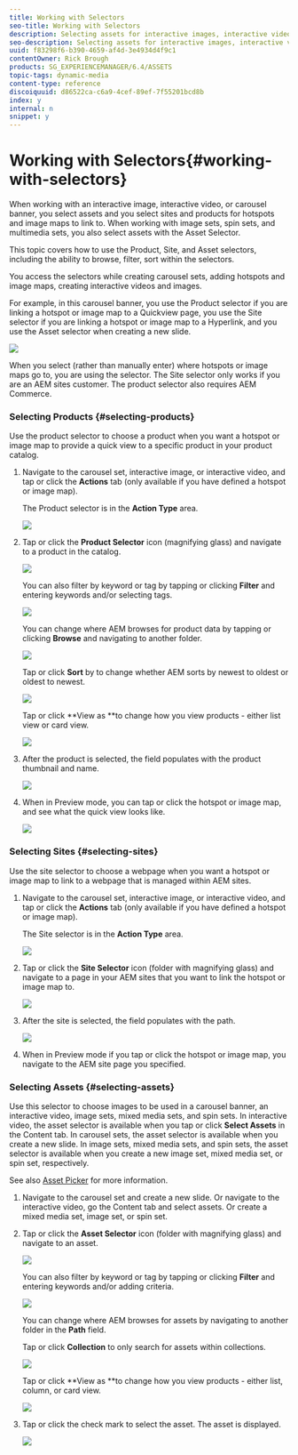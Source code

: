 ```yaml
---
title: Working with Selectors
seo-title: Working with Selectors
description: Selecting assets for interactive images, interactive video, and carousel banners
seo-description: Selecting assets for interactive images, interactive video, and carousel banners
uuid: f83298f6-b390-4659-af4d-3e4934d4f9c1
contentOwner: Rick Brough
products: SG_EXPERIENCEMANAGER/6.4/ASSETS
topic-tags: dynamic-media
content-type: reference
discoiquuid: d86522ca-c6a9-4cef-89ef-7f55201bcd8b
index: y
internal: n
snippet: y
---
```


# Working with Selectors{#working-with-selectors}

When working with an interactive image, interactive video, or carousel banner, you select assets and you select sites and products for hotspots and image maps to link to. When working with image sets, spin sets, and multimedia sets, you also select assets with the Asset Selector.

This topic covers how to use the Product, Site, and Asset selectors, including the ability to browse, filter, sort within the selectors.

You access the selectors while creating carousel sets, adding hotspots and image maps, creating interactive videos and images.

For example, in this carousel banner, you use the Product selector if you are linking a hotspot or image map to a Quickview page, you use the Site selector if you are linking a hotspot or image map to a Hyperlink, and you use the Asset selector when creating a new slide.

![](assets/chlimage_1-533.png)

When you select (rather than manually enter) where hotspots or image maps go to, you are using the selector. The Site selector only works if you are an AEM sites customer. The product selector also requires AEM Commerce.

### Selecting Products {#selecting-products}

Use the product selector to choose a product when you want a hotspot or image map to provide a quick view to a specific product in your product catalog.

1. Navigate to the carousel set, interactive image, or interactive video, and tap or click the **Actions** tab (only available if you have defined a hotspot or image map).

   The Product selector is in the **Action Type** area.

   ![](assets/chlimage_1-534.png)

1. Tap or click the **Product Selector** icon (magnifying glass) and navigate to a product in the catalog.

   ![](assets/chlimage_1-535.png)

   You can also filter by keyword or tag by tapping or clicking **Filter** and entering keywords and/or selecting tags.

   ![](assets/chlimage_1-536.png)

   You can change where AEM browses for product data by tapping or clicking **Browse** and navigating to another folder.

   ![](assets/chlimage_1-537.png)

   Tap or click **Sort** by to change whether AEM sorts by newest to oldest or oldest to newest.

   ![](assets/chlimage_1-538.png)

   Tap or click **View as **to change how you view products - either list view or card view.

   ![](assets/chlimage_1-539.png)

1. After the product is selected, the field populates with the product thumbnail and name.

   ![](assets/chlimage_1-540.png)

1. When in Preview mode, you can tap or click the hotspot or image map, and see what the quick view looks like.

   ![](assets/chlimage_1-541.png)

### Selecting Sites {#selecting-sites}

Use the site selector to choose a webpage when you want a hotspot or image map to link to a webpage that is managed within AEM sites.

1. Navigate to the carousel set, interactive image, or interactive video, and tap or click the **Actions** tab (only available if you have defined a hotspot or image map).

   The Site selector is in the **Action Type** area.

   ![](assets/chlimage_1-542.png)

1. Tap or click the **Site Selector** icon (folder with magnifying glass) and navigate to a page in your AEM sites that you want to link the hotspot or image map to.

   ![](assets/chlimage_1-543.png)

1. After the site is selected, the field populates with the path.

   ![](assets/chlimage_1-544.png)

1. When in Preview mode if you tap or click the hotspot or image map, you navigate to the AEM site page you specified.

### Selecting Assets {#selecting-assets}

Use this selector to choose images to be used in a carousel banner, an interactive video, image sets, mixed media sets, and spin sets. In interactive video, the asset selector is available when you tap or click **Select Assets** in the Content tab. In carousel sets, the asset selector is available when you create a new slide. In image sets, mixed media sets, and spin sets, the asset selector is available when you create a new image set, mixed media set, or spin set, respectively.

See also [Asset Picker](../../assets/using/asset-selector.md) for more information.

1. Navigate to the carousel set and create a new slide. Or navigate to the interactive video, go the Content tab and select assets. Or create a mixed media set, image set, or spin set.
1. Tap or click the **Asset Selector** icon (folder with magnifying glass) and navigate to an asset.

   ![](assets/chlimage_1-545.png)

   You can also filter by keyword or tag by tapping or clicking **Filter** and entering keywords and/or adding criteria.

   ![](assets/chlimage_1-546.png)

   You can change where AEM browses for assets by navigating to another folder in the **Path** field.

   Tap or click **Collection** to only search for assets within collections.

   ![](assets/chlimage_1-547.png)

   Tap or click **View as **to change how you view products - either list, column, or card view.

   ![](assets/chlimage_1-548.png)

1. Tap or click the check mark to select the asset. The asset is displayed.

   ![](assets/chlimage_1-549.png)


